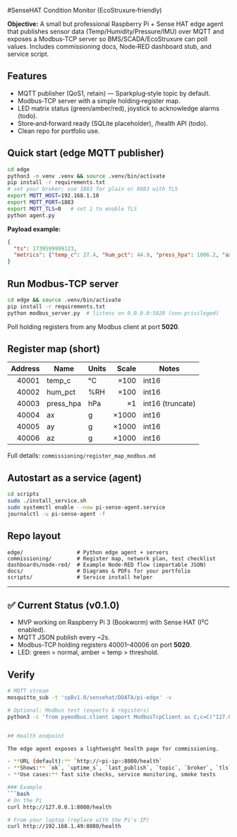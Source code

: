 #SenseHAT Condition Monitor (EcoStruxure‑friendly)

**Objective:** A small but professional Raspberry Pi + Sense HAT edge agent that publishes sensor data (Temp/Humidity/Pressure/IMU) over MQTT and exposes a Modbus‑TCP server so BMS/SCADA/EcoStruxure can poll values. Includes commissioning docs, Node‑RED dashboard stub, and service script.

## Features
- MQTT publisher (QoS1, retain) — Sparkplug‑style topic by default.
- Modbus‑TCP server with a simple holding‑register map.
- LED matrix status (green/amber/red), joystick to acknowledge alarms (todo).
- Store‑and‑forward ready (SQLite placeholder), /health API (todo).
- Clean repo for portfolio use.

## Quick start (edge MQTT publisher)
```bash
cd edge
python3 -m venv .venv && source .venv/bin/activate
pip install -r requirements.txt
# set your broker; use 1883 for plain or 8883 with TLS
export MQTT_HOST=192.168.1.10
export MQTT_PORT=1883
export MQTT_TLS=0   # set 1 to enable TLS
python agent.py
```

**Payload example:**
```json
{
  "ts": 1739599999123,
  "metrics": {"temp_c": 27.4, "hum_pct": 44.9, "press_hpa": 1006.2, "ax": -0.01, "ay": 0.00, "az": 0.98}
}
```

## Run Modbus‑TCP server
```bash
cd edge && source .venv/bin/activate
pip install -r requirements.txt
python modbus_server.py  # listens on 0.0.0.0:5020 (non‑privileged)
```
Poll holding registers from any Modbus client at port **5020**.

## Register map (short)
| Address | Name        | Units  | Scale | Notes |
|--------:|-------------|--------|------:|-------|
| 40001   | temp_c      | °C     | ×100  | int16 |
| 40002   | hum_pct     | %RH    | ×100  | int16 |
| 40003   | press_hpa   | hPa    | ×1    | int16 (truncate) |
| 40004   | ax          | g      | ×1000 | int16 |
| 40005   | ay          | g      | ×1000 | int16 |
| 40006   | az          | g      | ×1000 | int16 |

Full details: `commissioning/register_map_modbus.md`

## Autostart as a service (agent)
```bash
cd scripts
sudo ./install_service.sh
sudo systemctl enable --now pi-sense-agent.service
journalctl -u pi-sense-agent -f
```

## Repo layout
```
edge/                 # Python edge agent + servers
commissioning/        # Register map, network plan, test checklist
dashboards/node-red/  # Example Node‑RED flow (importable JSON)
docs/                 # Diagrams & PDFs for your portfolio
scripts/              # Service install helper
```

---

## ✅ Current Status (v0.1.0)
- MVP working on Raspberry Pi 3 (Bookworm) with Sense HAT (I²C enabled).
- MQTT JSON publish every ~2s.
- Modbus-TCP holding registers 40001–40006 on port **5020**.
- LED: green = normal, amber = temp > threshold.

## Verify
```bash
# MQTT stream
mosquitto_sub -t 'spBv1.0/sensehat/DDATA/pi-edge' -v

# Optional: Modbus test (expects 6 registers)
python3 -c 'from pymodbus.client import ModbusTcpClient as C;c=C("127.0.0.1",port=5020);r=c.read_holding_registers(0,6);print(getattr(r,"registers",r));c.close()'


## Health endpoint

The edge agent exposes a lightweight health page for commissioning.

- **URL (default):** `http://<pi-ip>:8080/health`
- **Shows:** `ok`, `uptime_s`, `last_publish`, `topic`, `broker`, `tls`
- **Use cases:** fast site checks, service monitoring, smoke tests

### Example
```bash
# On the Pi
curl http://127.0.0.1:8080/health

# From your laptop (replace with the Pi's IP)
curl http://192.168.1.49:8080/health
